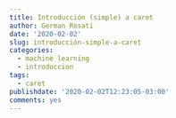 ```yaml
---
title: Introducción (simple) a caret
author: German Rosati
date: '2020-02-02'
slug: introducción-simple-a-caret
categories:
  - machine learning
  - introduccion
tags:
  - caret
publishdate: '2020-02-02T12:23:05-03:00'
comments: yes
---
```

